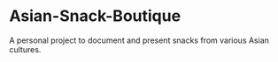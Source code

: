 # Asian-Snack-Boutique
A personal project to document and present snacks from various Asian cultures. 
